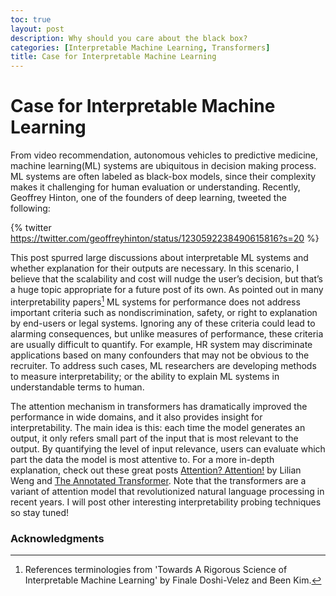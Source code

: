 ```yaml
---
toc: true
layout: post
description: Why should you care about the black box?
categories: [Interpretable Machine Learning, Transformers]
title: Case for Interpretable Machine Learning
---
```


# Case for Interpretable Machine Learning

From video recommendation, autonomous vehicles to predictive medicine, machine learning(ML) systems are ubiquitous in decision making process. ML systems are often labeled as black-box models, since their complexity makes it challenging for human evaluation or understanding. Recently, Geoffrey Hinton, one of the founders of deep learning, tweeted the following:

{% twitter https://twitter.com/geoffreyhinton/status/1230592238490615816?s=20 %}

This post spurred large discussions about interpretable ML systems and whether explanation for their outputs are necessary. In this scenario, I believe that the scalability and cost will nudge the user’s decision, but that’s a huge topic appropriate for a future post of its own. As pointed out in many interpretability papers[^1] ML systems for performance does not address important criteria such as nondiscrimination, safety, or right to explanation by end-users or legal systems. Ignoring any of these criteria could lead to alarming consequences, but unlike measures of performance, these criteria are usually difficult to quantify. For example, HR system may discriminate applications based on many confounders that may not be obvious to the recruiter. To address such cases, ML researchers are developing methods to measure interpretability; or the ability to explain ML systems in understandable terms to human.

The attention mechanism in transformers has dramatically improved the performance in wide domains, and it also provides insight for interpretability. The main idea is this: each time the model generates an output, it only refers small part of the input that is most relevant to the output. By quantifying the level of input relevance, users can evaluate which part the data the model is most attentive to. For a more in-depth explanation, check out these great posts [Attention? Attention!](https://lilianweng.github.io/lil-log/2018/06/24/attention-attention.html) by Lilian Weng and [The Annotated Transformer](https://nlp.seas.harvard.edu/2018/04/03/attention.html). Note that the transformers are a variant of attention model that revolutionized natural language processing in recent years. I will post other interesting interpretability probing techniques so stay tuned!

### Acknowledgments
[^1]:References terminologies from 'Towards A Rigorous Science of Interpretable Machine Learning' by Finale Doshi-Velez and Been Kim.
